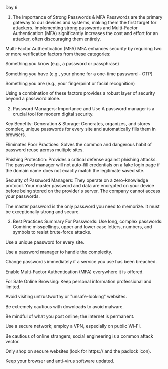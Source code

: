 Day 6 
1. The Importance of Strong Passwords & MFA
Passwords are the primary gateway to our devices and systems, making them the first target for attackers. Implementing strong passwords and Multi-Factor Authentication (MFA) significantly increases the cost and effort for an attacker, often discouraging them entirely.

Multi-Factor Authentication (MFA)
MFA enhances security by requiring two or more verification factors from these categories:

Something you know (e.g., a password or passphrase)

Something you have (e.g., your phone for a one-time password - OTP)

Something you are (e.g., your fingerprint or facial recognition)

Using a combination of these factors provides a robust layer of security beyond a password alone.

2. Password Managers: Importance and Use
A password manager is a crucial tool for modern digital security.

Key Benefits:
Generation & Storage: Generates, organizes, and stores complex, unique passwords for every site and automatically fills them in browsers.

Eliminates Poor Practices: Solves the common and dangerous habit of password reuse across multiple sites.

Phishing Protection: Provides a critical defense against phishing attacks. The password manager will not auto-fill credentials on a fake login page if the domain name does not exactly match the legitimate saved site.

Security of Password Managers:
They operate on a zero-knowledge protocol. Your master password and data are encrypted on your device before being stored on the provider's server. The company cannot access your passwords.

The master password is the only password you need to memorize. It must be exceptionally strong and secure.

3. Best Practices Summary
For Passwords:
Use long, complex passwords: Combine misspellings, upper and lower case letters, numbers, and symbols to resist brute-force attacks.

Use a unique password for every site.

Use a password manager to handle the complexity.

Change passwords immediately if a service you use has been breached.

Enable Multi-Factor Authentication (MFA) everywhere it is offered.

For Safe Online Browsing:
Keep personal information professional and limited.

Avoid visiting untrustworthy or "unsafe-looking" websites.

Be extremely cautious with downloads to avoid malware.

Be mindful of what you post online; the internet is permanent.

Use a secure network; employ a VPN, especially on public Wi-Fi.

Be cautious of online strangers; social engineering is a common attack vector.

Only shop on secure websites (look for https:// and the padlock icon).

Keep your browser and anti-virus software updated.